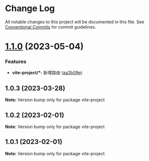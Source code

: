 # Change Log

All notable changes to this project will be documented in this file.
See [Conventional Commits](https://conventionalcommits.org) for commit guidelines.

# [1.1.0](https://github.com/shuxiaoman/technology/compare/vite-project@1.0.3...vite-project@1.1.0) (2023-05-04)


### Features

* **vite-project/*:** 新增路由 ([aa2b09e](https://github.com/shuxiaoman/technology/commit/aa2b09e1cb33fae32bcc912fe61cd9551316a883))





## 1.0.3 (2023-03-28)

**Note:** Version bump only for package vite-project





## 1.0.2 (2023-02-01)

**Note:** Version bump only for package vite-project





## 1.0.1 (2023-02-01)

**Note:** Version bump only for package vite-project
